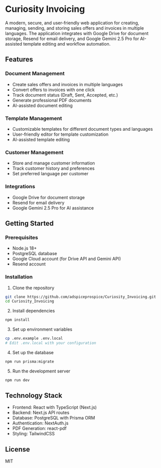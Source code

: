 # Curiosity Invoicing

A modern, secure, and user-friendly web application for creating, managing, sending, and storing sales offers and invoices in multiple languages. The application integrates with Google Drive for document storage, Resend for email delivery, and Google Gemini 2.5 Pro for AI-assisted template editing and workflow automation.

## Features

### Document Management
- Create sales offers and invoices in multiple languages
- Convert offers to invoices with one click
- Track document status (Draft, Sent, Accepted, etc.)
- Generate professional PDF documents
- AI-assisted document editing

### Template Management
- Customizable templates for different document types and languages
- User-friendly editor for template customization
- AI-assisted template editing

### Customer Management
- Store and manage customer information
- Track customer history and preferences
- Set preferred language per customer

### Integrations
- Google Drive for document storage
- Resend for email delivery
- Google Gemini 2.5 Pro for AI assistance

## Getting Started

### Prerequisites
- Node.js 18+
- PostgreSQL database
- Google Cloud account (for Drive API and Gemini API)
- Resend account

### Installation

1. Clone the repository
```bash
git clone https://github.com/adspiceprospice/Curiosity_Invoicing.git
cd Curiosity_Invoicing
```

2. Install dependencies
```bash
npm install
```

3. Set up environment variables
```bash
cp .env.example .env.local
# Edit .env.local with your configuration
```

4. Set up the database
```bash
npm run prisma:migrate
```

5. Run the development server
```bash
npm run dev
```

## Technology Stack
- Frontend: React with TypeScript (Next.js)
- Backend: Next.js API routes
- Database: PostgreSQL with Prisma ORM
- Authentication: NextAuth.js
- PDF Generation: react-pdf
- Styling: TailwindCSS

## License
MIT
